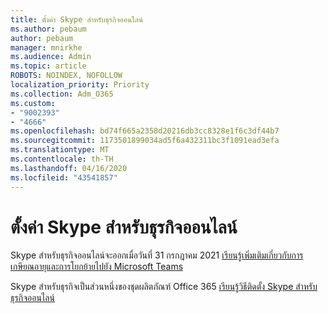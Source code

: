 ```yaml
---
title: ตั้งค่า Skype สําหรับธุรกิจออนไลน์
ms.author: pebaum
author: pebaum
manager: mnirkhe
ms.audience: Admin
ms.topic: article
ROBOTS: NOINDEX, NOFOLLOW
localization_priority: Priority
ms.collection: Adm_O365
ms.custom:
- "9002393"
- "4666"
ms.openlocfilehash: bd74f665a2358d20216db3cc8328e1f6c3df44b7
ms.sourcegitcommit: 1173501899034ad5f6a432311bc3f1091ead3efa
ms.translationtype: MT
ms.contentlocale: th-TH
ms.lasthandoff: 04/16/2020
ms.locfileid: "43541857"
---
```

# <a name="set-up-skype-for-business-online"></a>ตั้งค่า Skype สําหรับธุรกิจออนไลน์

Skype สําหรับธุรกิจออนไลน์จะออกเมื่อวันที่ 31 กรกฎาคม 2021 [เรียนรู้เพิ่มเติมเกี่ยวกับการเกษียณอายุและการโยกย้ายไปยัง Microsoft Teams](https://docs.microsoft.com/microsoftteams/skype-for-business-online-retirement)

Skype สําหรับธุรกิจเป็นส่วนหนึ่งของชุดผลิตภัณฑ์ Office 365 [เรียนรู้วิธีติดตั้ง Skype สําหรับธุรกิจออนไลน์](https://support.office.com/article/Install-Skype-for-Business-Online-8a618bc4-3fc8-4d5f-9d62-cf93a0494800)
